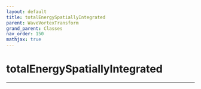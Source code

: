```yaml
---
layout: default
title: totalEnergySpatiallyIntegrated
parent: WaveVortexTransform
grand_parent: Classes
nav_order: 150
mathjax: true
---
```


#  totalEnergySpatiallyIntegrated




---

